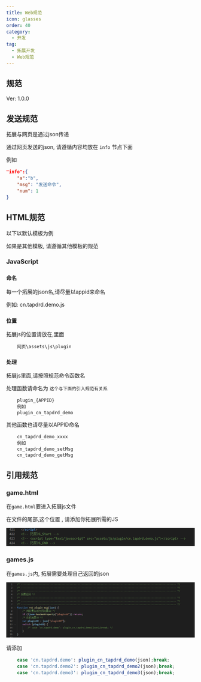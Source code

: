 ```yaml
---
title: Web规范
icon: glasses
order: 40
category:
  - 开发
tag:
  - 拓展开发
  - Web规范
---
```


## 规范
Ver: 1.0.0

## 发送规范
拓展与网页是通过json传递

通过网页发送的json, 请遵循内容均放在 `info` 节点下面

例如
~~~json
"info":{
    "a":"b",
    "msg": "发送命令",
    "num": 1
}
~~~


## HTML规范
以下以默认模板为例

如果是其他模板, 请遵循其他模板的规范

###  JavaScript

### `命名`
每一个拓展的json名,请尽量以appid来命名

例如: cn.tapdrd.demo.js
### `位置`

拓展js的位置请放在,里面
~~~
    网页\assets\js\plugin
~~~
### `处理`

拓展js里面,请按照规范命令函数名

处理函数请命名为 `这个与下面的引入规范有关系`
~~~
    plugin_{APPID}
    例如
    plugin_cn_tapdrd_demo
~~~
其他函数也请尽量以APPID命名
~~~
    cn_tapdrd_demo_xxxx
    例如
    cn_tapdrd_demo_setMsg
    cn_tapdrd_demo_getMsg
~~~

## 引用规范


###  game.html

在`game.html`要进入拓展js文件

在文件的尾部,这个位置 , 请添加你拓展所需的JS

![image](img/1.png)


### games.js

在`games.js`内, 拓展需要处理自己返回的json

![image](img/2.png)

请添加
~~~JavaScript
    case 'cn.tapdrd.demo': plugin_cn_tapdrd_demo(json);break;
    case 'cn.tapdrd.demo2': plugin_cn_tapdrd_demo2(json);break;
    case 'cn.tapdrd.demo3': plugin_cn_tapdrd_demo3(json);break;
~~~